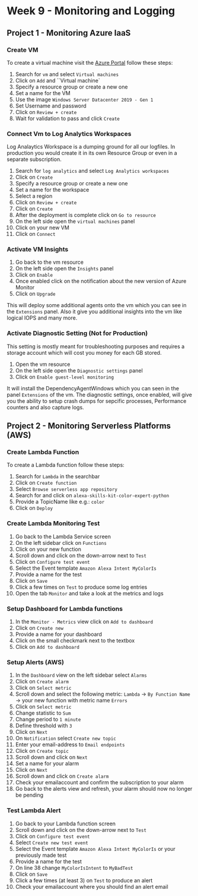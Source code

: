 # Week 9 - Monitoring and Logging

## Project 1 - Monitoring Azure IaaS

### Create VM

To create a virtual machine visit the [Azure Portal](http://portal.azure.com/) follow these steps:

1. Search for `vm` and select `Virtual machines`
2. Click on `Add` and ``Virtual machine`
3. Specify a resource group or create a new one
4. Set a name for the VM
5. Use the image `Windows Server Datacenter 2019 - Gen 1`
6. Set Username and password
7. Click on `Review + create`
8. Wait for validation to pass and click `Create`

### Connect Vm to Log Analytics Workspaces

Log Analaytics Workspace is a dumping ground for all our logfiles.
In production you would create it in its own Resource Group or even in a separate subscription.

1. Search for `log analytics` and select `Log Analytics workspaces`
2. Click on `Create`
3. Specify a resource group or create a new one
4. Set a name for the workspace
5. Select a region
6. Click on `Review + create`
7. Click on `Create`
8. After the deployment is complete click on `Go to resource`
9. On the left side open the `virtual machines` panel
10. Click on your new VM
11. Click on `Connect`

### Activate VM Insights

1. Go back to the vm resource
2. On the left side open the `Insights` panel
3. Click on `Enable`
4. Once enabled click on the notification about the new version of Azure Monitor
5. Click on `Upgrade`

This will deploy some additional agents onto the vm which you can see in the `Extensions` panel.
Also it give you additional insights into the vm like logical IOPS and many more.

### Activate Diagnostic Setting (Not for Production)

This setting is mostly meant for troubleshooting purposes and requires a storage account which will cost you money for each GB stored.

1. Open the vm resource
2. On the left side open the `Diagnostic settings` panel
3. Click on `Enable guest-level monitoring`

It will install the DependencyAgentWindows which you can seen in the panel `Extensions` of the vm.
The diagnostic settings, once enabled, will give you the ability to setup crash dumps for sepcific processes, Performance counters and also capture logs.

## Project 2 - Monitoring Serverless Platforms (AWS)

### Create Lambda Function

To create a Lambda function follow these steps:

1. Search for `Lambda` in the searchbar
2. Click on `Create function`
3. Select `Browse serverless app repository`
4. Search for and click on `alexa-skills-kit-color-expert-python`
5. Provide a TopicName like e.g.: `color`
6. Click on `Deploy`

### Create Lambda Monitoring Test

1. Go back to the Lambda Service screen
2. On the left sidebar click on `Functions`
3. Click on your new function
4. Scroll down and click on the down-arrow next to `Test`
5. Click on `Configure test event`
6. Select the Event template `Amazon Alexa Intent MyColorIs`
7. Provide a name for the test
8. Click on `Save`
9. Click a few times on `Test` to produce some log entries
10. Open the tab `Monitor` and take a look at the metrics and logs

### Setup Dashboard for Lambda functions

1. In the `Monitor - Metrics` view click on `Add to dashboard`
2. Click on `Create new`
3. Provide a name for your dashboard
4. Click on the small checkmark next to the textbox
5. Click on `Add to dashboard`

### Setup Alerts (AWS)

1. In the `Dashboard` view on the left sidebar select `Alarms`
2. Click on `Create alarm`
3. Click on `Select metric`
4. Scroll down and select the following metric: `Lambda` -> `By Function Name` -> your new function with metric name `Errors`
5. Click on `Select metric`
6. Change statistic to `Sum`
7. Change period to `1 minute`
8. Define threshold with `3`
9. Click on `Next`
10. On `Notification` select `Create new topic`
11. Enter your email-address to `Email endpoints`
12. Click on `Create topic`
13. Scroll down and click on `Next`
14. Set a name for your alarm
15. Click on `Next`
16. Scroll down and click on `Create alarm`
17. Check your emailaccount and confirm the subscription to your alarm
18. Go back to the alerts view and refresh, your alarm should now no longer be pending

### Test Lambda Alert

1. Go back to your Lambda function screen
2. Scroll down and click on the down-arrow next to `Test`
3. Click on `Configure test event`
4. Select `Create new test event`
5. Select the Event template `Amazon Alexa Intent MyColorIs` or your previously made test
6. Provide a name for the test
7. On line 38 change `MyColorIsIntent` to `MyBadTest`
8. Click on `Save`
9. Click a few times (at least 3) on `Test` to produce an alert
10. Check your emailaccount where you should find an alert email
